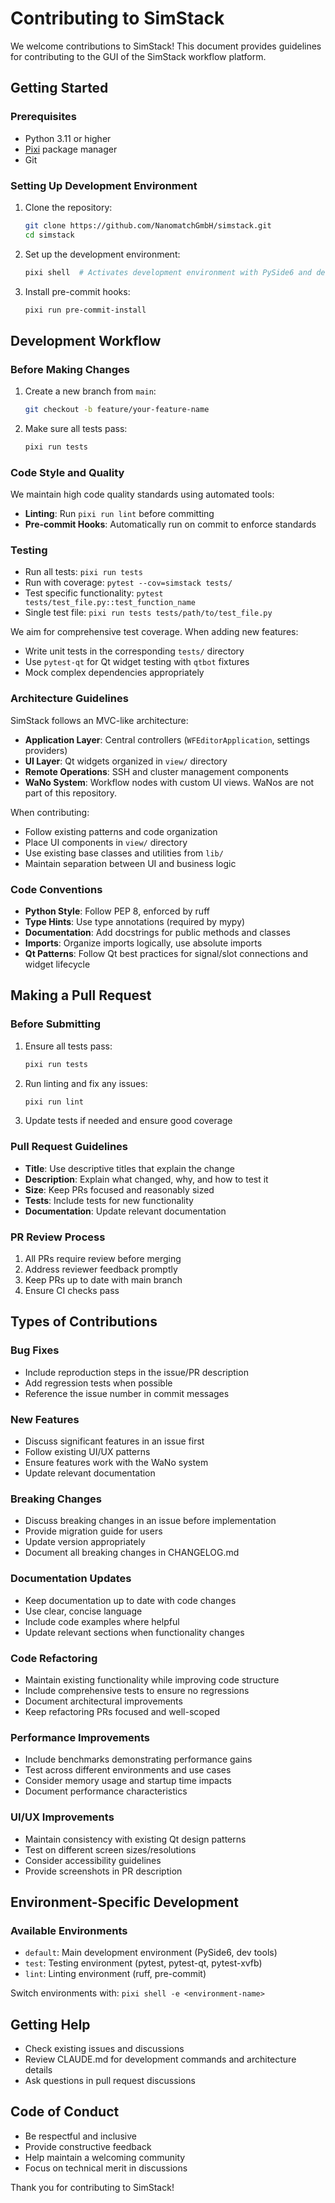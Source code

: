 # Contributing to SimStack

We welcome contributions to SimStack! This document provides guidelines for contributing to the GUI of the SimStack workflow platform.

## Getting Started

### Prerequisites

- Python 3.11 or higher
- [Pixi](https://pixi.sh/) package manager
- Git

### Setting Up Development Environment

1. Clone the repository:
   ```bash
   git clone https://github.com/NanomatchGmbH/simstack.git
   cd simstack
   ```

2. Set up the development environment:
   ```bash
   pixi shell  # Activates development environment with PySide6 and dev tools
   ```

3. Install pre-commit hooks:
   ```bash
   pixi run pre-commit-install
   ```

## Development Workflow

### Before Making Changes

1. Create a new branch from `main`:
   ```bash
   git checkout -b feature/your-feature-name
   ```

2. Make sure all tests pass:
   ```bash
   pixi run tests
   ```

### Code Style and Quality

We maintain high code quality standards using automated tools:

- **Linting**: Run `pixi run lint` before committing
- **Pre-commit Hooks**: Automatically run on commit to enforce standards

### Testing

- Run all tests: `pixi run tests`
- Run with coverage: `pytest --cov=simstack tests/`
- Test specific functionality: `pytest tests/test_file.py::test_function_name`
- Single test file: `pixi run tests tests/path/to/test_file.py`

We aim for comprehensive test coverage. When adding new features:
- Write unit tests in the corresponding `tests/` directory
- Use `pytest-qt` for Qt widget testing with `qtbot` fixtures
- Mock complex dependencies appropriately

### Architecture Guidelines

SimStack follows an MVC-like architecture:

- **Application Layer**: Central controllers (`WFEditorApplication`, settings providers)
- **UI Layer**: Qt widgets organized in `view/` directory
- **Remote Operations**: SSH and cluster management components
- **WaNo System**: Workflow nodes with custom UI views. WaNos are not part of this repository.

When contributing:
- Follow existing patterns and code organization
- Place UI components in `view/` directory
- Use existing base classes and utilities from `lib/`
- Maintain separation between UI and business logic

### Code Conventions

- **Python Style**: Follow PEP 8, enforced by ruff
- **Type Hints**: Use type annotations (required by mypy)
- **Documentation**: Add docstrings for public methods and classes
- **Imports**: Organize imports logically, use absolute imports
- **Qt Patterns**: Follow Qt best practices for signal/slot connections and widget lifecycle

## Making a Pull Request

### Before Submitting

1. Ensure all tests pass:
   ```bash
   pixi run tests
   ```

2. Run linting and fix any issues:
   ```bash
   pixi run lint
   ```

3. Update tests if needed and ensure good coverage

### Pull Request Guidelines

- **Title**: Use descriptive titles that explain the change
- **Description**: Explain what changed, why, and how to test it
- **Size**: Keep PRs focused and reasonably sized
- **Tests**: Include tests for new functionality
- **Documentation**: Update relevant documentation

### PR Review Process

1. All PRs require review before merging
2. Address reviewer feedback promptly
3. Keep PRs up to date with main branch
4. Ensure CI checks pass

## Types of Contributions

### Bug Fixes

- Include reproduction steps in the issue/PR description
- Add regression tests when possible
- Reference the issue number in commit messages

### New Features

- Discuss significant features in an issue first
- Follow existing UI/UX patterns
- Ensure features work with the WaNo system
- Update relevant documentation

### Breaking Changes

- Discuss breaking changes in an issue before implementation
- Provide migration guide for users
- Update version appropriately
- Document all breaking changes in CHANGELOG.md

### Documentation Updates

- Keep documentation up to date with code changes
- Use clear, concise language
- Include code examples where helpful
- Update relevant sections when functionality changes

### Code Refactoring

- Maintain existing functionality while improving code structure
- Include comprehensive tests to ensure no regressions
- Document architectural improvements
- Keep refactoring PRs focused and well-scoped

### Performance Improvements

- Include benchmarks demonstrating performance gains
- Test across different environments and use cases
- Consider memory usage and startup time impacts
- Document performance characteristics

### UI/UX Improvements

- Maintain consistency with existing Qt design patterns
- Test on different screen sizes/resolutions
- Consider accessibility guidelines
- Provide screenshots in PR description

## Environment-Specific Development

### Available Environments

- `default`: Main development environment (PySide6, dev tools)
- `test`: Testing environment (pytest, pytest-qt, pytest-xvfb)
- `lint`: Linting environment (ruff, pre-commit)

Switch environments with: `pixi shell -e <environment-name>`

## Getting Help

- Check existing issues and discussions
- Review CLAUDE.md for development commands and architecture details
- Ask questions in pull request discussions

## Code of Conduct

- Be respectful and inclusive
- Provide constructive feedback
- Help maintain a welcoming community
- Focus on technical merit in discussions

Thank you for contributing to SimStack!

